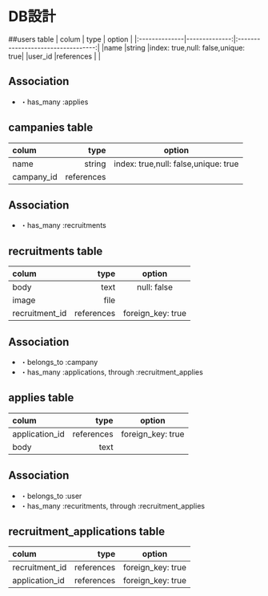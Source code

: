 # DB設計

##users table
|     colum     |     type      |               option               |
|:--------------|--------------:|:----------------------------------:|
|name           |string         |index: true,null: false,unique: true|
|user_id        |references     |                                    |


## Association
- ・has_many :applies


## campanies table
|     colum     |     type      |              option                |
|:--------------|--------------:|:----------------------------------:|
|name           |string         |index: true,null: false,unique: true|
|campany_id     |references     |


## Association
- ・has_many :recruitments


## recruitments table
|     colum     |     type      |              option                |
|:--------------|--------------:|:----------------------------------:|
|body           |text           |null: false                         |
|image          |file           |                                    |
|recruitment_id |references     |foreign_key: true                   |


## Association
- ・belongs_to :campany
- ・has_many :applications, through :recruitment_applies


## applies table
|     colum     |     type      |              option                |
|:--------------|--------------:|:----------------------------------:|
|application_id |references     |foreign_key: true                   |
|body           |text           |                                    |



## Association
- ・belongs_to :user
- ・has_many :recuritments, through :recruitment_applies


## recruitment_applications table
|     colum     |     type      |              option                |
|:--------------|--------------:|:----------------------------------:|
|recruitment_id |references     |foreign_key: true                   |
|application_id |references     |foreign_key: true                   |


